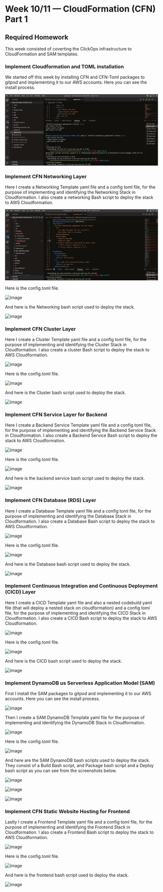 # Week 10/11 — CloudFormation (CFN) Part 1

## Required Homework
This week consisted of coverting the ClickOps infrastructure to CloudFormation and SAM templates.

### Implement Cloudformation and TOML installation 
We started off this week by installing CFN and CFN-Toml packages to gitpod and implementing it to our AWS accounts. Here you can see the install process.

![screenshot of CFN/TOML Install](assets/Install-CFN-and-TOML.png)

### Implement CFN Networking Layer
Here I create a Networking Template yaml file and a config toml file, for the purpose of implementing and identifying the Networking Stack in Cloudformation. I also create a networking Bash script to deploy the stack to AWS Cloudformation.

![screenshot of CFN networking template file](assets/CFN-networking-template-yml.png)

Here is the config.toml file.

![image](https://github.com/tembo84/aws-bootcamp-cruddur-2023/assets/125076485/086d16b7-37e5-4112-9f58-b25a3b7f02af)

And here is the Networking bash script used to deploy the stack.

![image](https://github.com/tembo84/aws-bootcamp-cruddur-2023/assets/125076485/ba4a6424-5bb3-4db4-af17-b9728602268c)


### Implement CFN Cluster Layer
Here I create a Cluster Template yaml file and a config toml file, for the purpose of implementing and identifying the Cluster Stack in Cloudformation. I also create a cluster Bash script to deploy the stack to AWS Cloudformation.

![image](https://github.com/tembo84/aws-bootcamp-cruddur-2023/assets/125076485/700cbf01-566d-451c-bdf6-833db3008df5)

Here is the config.toml file.

![image](https://github.com/tembo84/aws-bootcamp-cruddur-2023/assets/125076485/fc1c417c-f1cf-4abd-ad98-0b371728b660)

And here is the Cluster bash script used to deploy the stack.

![image](https://github.com/tembo84/aws-bootcamp-cruddur-2023/assets/125076485/4a0fe7ce-2326-43f7-8829-6ae6ee36e44e)


### Implement CFN Service Layer for Backend
Here I create a Backend Service Template yaml file and a config toml file, for the purpose of implementing and identifying the Backend Service Stack in Cloudformation. I also create a Backend Service Bash script to deploy the stack to AWS Cloudformation.

![image](https://github.com/tembo84/aws-bootcamp-cruddur-2023/assets/125076485/c531d19d-7680-454c-b68c-659f8ec29b1e)

Here is the config.toml file.

![image](https://github.com/tembo84/aws-bootcamp-cruddur-2023/assets/125076485/262793aa-6477-4b61-b35c-c4345662dc08)

And here is the backend service bash script used to deploy the stack.

![image](https://github.com/tembo84/aws-bootcamp-cruddur-2023/assets/125076485/e1362903-1758-4462-bee5-0fea28709752)


### Implement CFN Database (RDS) Layer
Here I create a Database Template yaml file and a config toml file, for the purpose of implementing and identifying the Database Stack in Cloudformation. I also create a Database Bash script to deploy the stack to AWS Cloudformation.

![image](https://github.com/tembo84/aws-bootcamp-cruddur-2023/assets/125076485/5b9beb8d-f31e-4011-8408-b76495be7866)

Here is the config.toml file.

![image](https://github.com/tembo84/aws-bootcamp-cruddur-2023/assets/125076485/ddf7fd40-d7b7-4f00-9690-cacbb9a73d49)

And here is the Database bash script used to deploy the stack.

![image](https://github.com/tembo84/aws-bootcamp-cruddur-2023/assets/125076485/0bbc6e5a-d5f2-4a48-a1de-1cdc9488b1bd)


### Implement Continuous Integration and Continuous Deployment (CICD) Layer
Here I create a CICD Template yaml file and also a nested codebuild yaml file (that will deploy a nested stack on cloudformation) and a config toml file, for the purpose of implementing and identifying the CICD Stack in Cloudformation. I also create a CICD Bash script to deploy the stack to AWS Cloudformation.

![image](https://github.com/tembo84/aws-bootcamp-cruddur-2023/assets/125076485/de3e4ae4-77bb-4b34-9cc2-399d7528a21a)

Here is the config.toml file.

![image](https://github.com/tembo84/aws-bootcamp-cruddur-2023/assets/125076485/549c6cec-a4da-43df-9d77-f466e1d28dc9)

And here is the CICD bash script used to deploy the stack.

![image](https://github.com/tembo84/aws-bootcamp-cruddur-2023/assets/125076485/c44f64ce-08ec-49f6-b700-6a9900b37c24)


### Implement DynamoDB us Serverless Application Model (SAM)
First I install the SAM packages to gitpod and implementing it to our AWS accounts. Here you can see the install process. 

![image](https://github.com/tembo84/aws-bootcamp-cruddur-2023/assets/125076485/47dca641-f2ad-4bbe-aa77-37707db9283d)

Then I create a SAM DynamoDB Template yaml file for the purpose of implementing and identifying the DynamoDB Stack in Cloudformation. 

![image](https://github.com/tembo84/aws-bootcamp-cruddur-2023/assets/125076485/c25f4b2e-e3e1-401b-89a6-8f62ae71af63)

Here is the config.toml file.

![image](https://github.com/tembo84/aws-bootcamp-cruddur-2023/assets/125076485/a95f3be2-386e-40e8-b312-3bf070def172)

And here are the SAM DynamoDB bash scripts used to deploy the stack. They consist of a Build Bash script, and Package bash script and a Deploy bash script as you can see from the screenshots below.

![image](https://github.com/tembo84/aws-bootcamp-cruddur-2023/assets/125076485/2dc4ef40-254f-4422-aa1b-2c0414736bf6)

![image](https://github.com/tembo84/aws-bootcamp-cruddur-2023/assets/125076485/c2a3e19a-b453-4c46-b430-7d88c224f832)

![image](https://github.com/tembo84/aws-bootcamp-cruddur-2023/assets/125076485/d3a80ec2-a04f-49f5-ac7c-05bca4ffc473)


### Implement CFN Static Website Hosting for Frontend
Lastly I create a Frontend Template yaml file and a config toml file, for the purpose of implementing and identifying the Frontend Stack in Cloudformation. I also create a Frontend Bash script to deploy the stack to AWS Cloudformation.

![image](https://github.com/tembo84/aws-bootcamp-cruddur-2023/assets/125076485/36da31d3-12ab-4694-a50f-870dac4996b9)

Here is the config.toml file.

![image](https://github.com/tembo84/aws-bootcamp-cruddur-2023/assets/125076485/8fac45e3-b009-4b95-9bb6-27558e1c927f)

And here is the frontend bash script used to deploy the stack.

![image](https://github.com/tembo84/aws-bootcamp-cruddur-2023/assets/125076485/2b1213d8-879d-413b-a0e9-9e4157d80c59)
